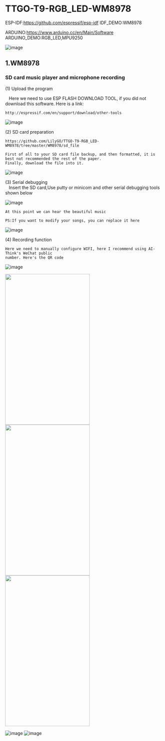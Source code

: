 # TTGO-T9-RGB_LED-WM8978

ESP-IDF:https://github.com/espressif/esp-idf
IDF_DEMO:WM8978

ARDUINO:https://www.arduino.cc/en/Main/Software
ARDUINO_DEMO:RGB_LED,MPU9250

![image](https://github.com/LilyGO/TTGO-T9-RGB_LED-WM8978/blob/master/Images/image1.jpg)

## 1.WM8978
### SD card music player and microphone recording
(1) Upload the program

    Here we need to use ESP FLASH DOWNLOAD TOOL, if you did not download this software. Here is a link:
    
    http://espressif.com/en/support/download/other-tools
![image](https://github.com/LilyGO/TTGO-T9-RGB_LED-WM8978/blob/master/Images/Screenshot_5.png)
    
(2) SD card preparation

    https://github.com/LilyGO/TTGO-T9-RGB_LED-WM8978/tree/master/WM8978/sd_file
    
    First of all to your SD card file backup, and then formatted, it is best not recommended the rest of the paper. 
    Finally, download the file into it.
![image](https://github.com/LilyGO/TTGO-T9-RGB_LED-WM8978/blob/master/Images/Screenshot_4.png)

(3) Serial debugging
        
    Insert the SD card,Use putty or minicom and other serial debugging tools shown below
    
![image](https://github.com/LilyGO/TTGO-T9-RGB_LED-WM8978/blob/master/Images/Screenshot_7.png)

    At this point we can hear the beautiful music
    
    PS:If you want to modify your songs, you can replace it here 
    
![image](https://github.com/LilyGO/TTGO-T9-RGB_LED-WM8978/blob/master/Images/Screenshot_6.png)

(4) Recording function

    Here we need to manually configure WIFI, here I recommend using AI-Think's WeChat public 
    number. Here's the QR code

![image](https://github.com/LilyGO/TTGO-T9-RGB_LED-WM8978/blob/master/Images/QR%20code.jpg)

<img width="270" height="480" src="https://github.com/LilyGO/TTGO-T9-RGB_LED-WM8978/blob/master/Images/photo1.png"/>  <img width="270" height="480" src="https://github.com/LilyGO/TTGO-T9-RGB_LED-WM8978/blob/master/Images/photo2.png"/>  <img width="270" height="480" src="https://github.com/LilyGO/TTGO-T9-RGB_LED-WM8978/blob/master/Images/photo3.png"/>

![image](https://github.com/LilyGO/TTGO-T9-RGB_LED-WM8978/blob/master/Images/Screenshot_1.png)
![image](https://github.com/LilyGO/TTGO-T9-RGB_LED-WM8978/blob/master/Images/Screenshot_2.png)
  
